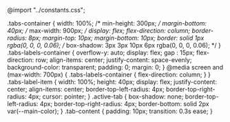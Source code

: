@import "../constants.css";

.tabs-container {
  width: 100%;
  /* min-height: 300px; */
  margin-bottom: 40px;
  /* max-width: 900px; */
  display: flex;
  flex-direction: column;
  border-radius: 8px;
  margin-top: 10px;
  margin-bottom: 10px;
  border: solid 1px rgba(0, 0, 0, 0.06);
  /* box-shadow: 3px 3px 10px 6px rgba(0, 0, 0, 0.06); */
}
.tabs-labels-container {
  overflow-y: auto;
  display: flex;
  gap : 15px;
  flex-direction: row;
  align-items: center;
  justify-content: space-evenly;
  background-color: transparent;
  padding: 0;
  margin: 0;
}
@media screen and (max-width: 700px) {
  .tabs-labels-container {
    flex-direction: column;
  }
}
.tabs-label-item {
  width: 100%;
  height: 40px;
  display: flex;
  justify-content: center;
  align-items: center;
  border-top-left-radius: 4px;
  border-top-right-radius: 4px;
  cursor: pointer;
}
.active-tab {
  box-shadow: none;
  border-top-left-radius: 4px;
  border-top-right-radius: 4px;
  border-bottom: solid 2px var(--main-color);
}
.tab-content {
  padding: 10px;
  transition: 0.3s ease;
}
